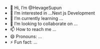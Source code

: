 - 👋 Hi, I’m @HevageSupun
- 👀 I’m interested in ...Next js Development
- 🌱 I’m currently learning ...
- 💞️ I’m looking to collaborate on ...
- 📫 How to reach me ...
- 😄 Pronouns: ...
- ⚡ Fun fact: ...

<!---
HevageSupun/HevageSupun is a ✨ special ✨ repository because its `README.md` (this file) appears on your GitHub profile.
You can click the Preview link to take a look at your changes.
--->
